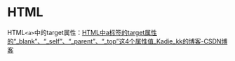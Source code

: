 # HTML

HTML` <a> `中的target属性：[HTML中a标签的target属性的“_blank”、“_self”、“_parent”、“_top”这4个属性值_Kadie_kk的博客-CSDN博客](https://blog.csdn.net/bokehhh/article/details/89043764)

